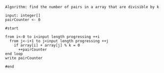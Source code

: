     Algorithm: find the number of pairs in a array that are divisible by k

    input: integer[]
    pairCounter <- 0

    #start

    from i<-0 to i<input length progressing ++i
      from j<-i+1 to j<input length progressing ++j
        if array[i] + array[j] % k = 0
          ++pairCounter
    end loop
    write pairCounter

    #end